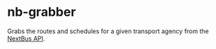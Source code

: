 # nb-grabber

Grabs the routes and schedules for a given transport agency from the [NextBus API](http://api-portal.anypoint.mulesoft.com/nextbus/api/nextbus-api/docs/reference).

